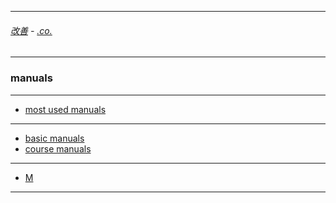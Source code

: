 
---

###### [改善](https://github.com/ttltrk/0C/blob/master/README.MD) - [.co.](https://github.com/ttltrk/PRG/blob/master/CODING.MD) 

---

### manuals

---

* [most used manuals](https://github.com/ttltrk/PRG/blob/master/MUM.MD)

---

* [basic manuals](https://github.com/ttltrk/PRG/blob/master/MANUALS.MD)
* [course manuals](https://github.com/ttltrk/PRG/blob/master/COUR_MAN.MD)

---

* [M](https://github.com/ttltrk/ELSE/blob/master/M/M.MD)

---
